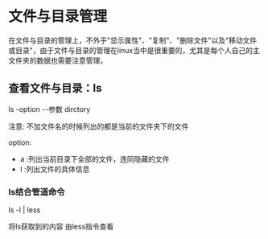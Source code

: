 # 文件与目录管理

在文件与目录的管理上，不外乎"显示属性"、"复制"、"删除文件"以及"移动文件或目录"，由于文件与目录的管理在linux当中是很重要的，尤其是每个人自己的主文件夹的数据也需要注意管理。

## 查看文件与目录：ls
ls -option --参数 dirctory

注意: 不加文件名的时候列出的都是当前的文件夹下的文件

option:
- a :列出当前目录下全部的文件，连同隐藏的文件
- l :列出文件的具体信息 

### ls结合管道命令
ls -l |  less

将ls获取到的内容 由less指令查看
